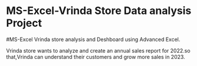 # MS-Excel-Vrinda Store Data analysis Project
#MS-Excel
Vrinda store analysis and Deshboard using Advanced Excel.

Vrinda store wants to analyze and create an annual sales report for 2022.so that,Vrinda can understand their customers and grow more sales in 2023.
